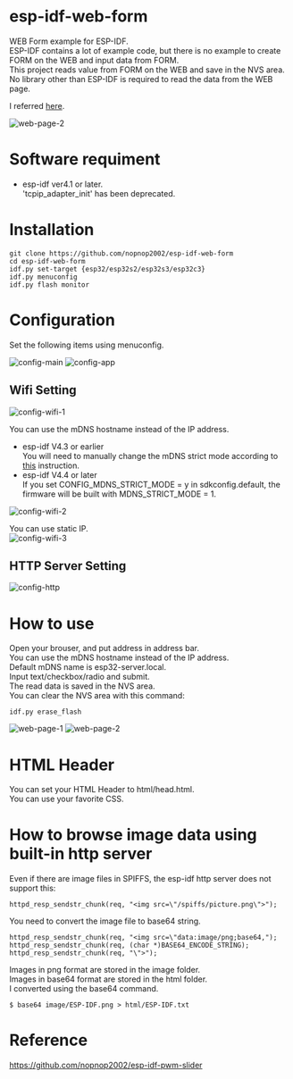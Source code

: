 # esp-idf-web-form
WEB Form example for ESP-IDF.   
ESP-IDF contains a lot of example code, but there is no example to create FORM on the WEB and input data from FORM.   
This project reads value from FORM on the WEB and save in the NVS area.   
No library other than ESP-IDF is required to read the data from the WEB page.   

I referred [here](https://github.com/espressif/esp-idf/tree/master/examples/protocols/http_server/file_serving).   

![web-page-2](https://user-images.githubusercontent.com/6020549/134755973-bea359b9-fba8-4c0d-b58b-145071b859cd.jpg)

# Software requiment
- esp-idf ver4.1 or later.   
'tcpip_adapter_init' has been deprecated.


# Installation
```
git clone https://github.com/nopnop2002/esp-idf-web-form
cd esp-idf-web-form
idf.py set-target {esp32/esp32s2/esp32s3/esp32c3}
idf.py menuconfig
idf.py flash monitor
```


# Configuration
Set the following items using menuconfig.

![config-main](https://user-images.githubusercontent.com/6020549/134126480-a1455518-e6c8-4897-a1e2-aec5dda50168.jpg)
![config-app](https://user-images.githubusercontent.com/6020549/134126500-cc609a2c-cc74-4eca-a5ad-359abe8cbe26.jpg)

## Wifi Setting

![config-wifi-1](https://user-images.githubusercontent.com/6020549/134127430-e55a9a9f-e3db-4766-a806-687ba58bad9a.jpg)

You can use the mDNS hostname instead of the IP address.   
- esp-idf V4.3 or earlier   
 You will need to manually change the mDNS strict mode according to [this](https://github.com/espressif/esp-idf/issues/6190) instruction.   
- esp-idf V4.4 or later  
 If you set CONFIG_MDNS_STRICT_MODE = y in sdkconfig.default, the firmware will be built with MDNS_STRICT_MODE = 1.

![config-wifi-2](https://user-images.githubusercontent.com/6020549/134127158-892fac80-d123-4fd8-af16-f0b234a0efba.jpg)

You can use static IP.   
![config-wifi-3](https://user-images.githubusercontent.com/6020549/134127193-8bffe977-b4b8-4178-9810-06c99414055f.jpg)

## HTTP Server Setting
![config-http](https://user-images.githubusercontent.com/6020549/134127228-dbcdca4c-ea3a-45c8-82d2-5dbced108fe3.jpg)


# How to use
Open your brouser, and put address in address bar.   
You can use the mDNS hostname instead of the IP address.   
Default mDNS name is esp32-server.local.   
Input text/checkbox/radio and submit.   
The read data is saved in the NVS area.   
You can clear the NVS area with this command:   
```
idf.py erase_flash
```
![web-page-1](https://user-images.githubusercontent.com/6020549/134755970-15838cea-12ce-4c81-a7b3-35c298397b4a.jpg)
![web-page-2](https://user-images.githubusercontent.com/6020549/134755973-bea359b9-fba8-4c0d-b58b-145071b859cd.jpg)

# HTML Header
You can set your HTML Header to html/head.html.   
You can use your favorite CSS.   

# How to browse image data using built-in http server   
Even if there are image files in SPIFFS, the esp-idf http server does not support this:   
```
httpd_resp_sendstr_chunk(req, "<img src=\"/spiffs/picture.png\">");
```

You need to convert the image file to base64 string.   
```
httpd_resp_sendstr_chunk(req, "<img src=\"data:image/png;base64,");
httpd_resp_sendstr_chunk(req, (char *)BASE64_ENCODE_STRING);
httpd_resp_sendstr_chunk(req, "\">");
```

Images in png format are stored in the image folder.   
Images in base64 format are stored in the html folder.   
I converted using the base64 command.   
```
$ base64 image/ESP-IDF.png > html/ESP-IDF.txt
```

# Reference
https://github.com/nopnop2002/esp-idf-pwm-slider

